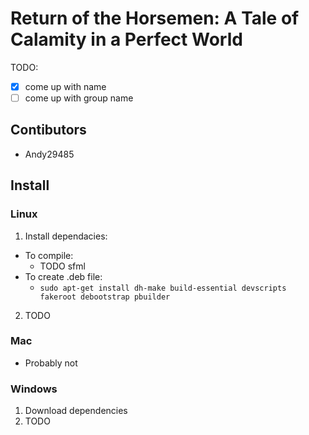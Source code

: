 # Return of the Horsemen: A Tale of Calamity in a Perfect World
TODO:
  - [x] come up with name
  - [ ] come up with group name

## Contibutors
- Andy29485

## Install

### Linux
1. Install dependacies:
  - To compile:
    - TODO sfml
  - To create .deb file:
    - `sudo apt-get install dh-make build-essential devscripts
       fakeroot debootstrap pbuilder`
2. TODO

### Mac
- Probably not

### Windows
1. Download dependencies
2. TODO
